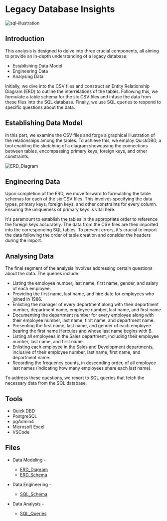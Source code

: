 # Legacy Database Insights

![sql-illustration](https://github.com/AnushDeCosta/SQL-Legacy-Employee-Database-Analysis/assets/67308030/89d42106-3315-454d-b17b-4129416a3804)

## Introduction
This analysis is designed to delve into three crucial components, all aiming to provide an in-depth understanding of a legacy database:
- Establishing Data Model
- Engineering Data
- Analysing Data

Initially, we dive into the CSV files and construct an Entity Relationship Diagram (ERD) to outline the interrelations of the tables. Following this, we formulate a table schema for the six CSV files and infuse the data from these files into the SQL database. Finally, we use SQL queries to respond to specific questions about the data.

## Establishing Data Model
In this part, we examine the CSV files and forge a graphical illustration of the relationships among the tables. To achieve this, we employ QuickDBD, a tool enabling the sketching of a diagram showcasing the connections between tables, encompassing primary keys, foreign keys, and other constraints.

![ERD_Diagram](https://github.com/AnushDeCosta/SQL-Legacy-Employee-Database-Analysis/assets/67308030/167afa20-1c41-4d8d-822b-3badd0102245)

## Engineering Data
Upon completion of the ERD, we move forward to formulating the table schemas for each of the six CSV files. This involves specifying the data types, primary keys, foreign keys, and other constraints for every column. Ensuring the uniqueness of primary keys is vital here.

It's paramount to establish the tables in the appropriate order to reference the foreign keys accurately. The data from the CSV files are then imported into the corresponding SQL tables. To prevent errors, it's crucial to import the data following the order of table creation and consider the headers during the import.

## Analysing Data
The final segment of the analysis involves addressing certain questions about the data. The queries include:

- Listing the employee number, last name, first name, gender, and salary of each employee.
- Providing the first name, last name, and hire date for employees who joined in 1986.
- Enlisting the manager of every department along with their department number, department name, employee number, last name, and first name.
- Documenting the department number for every employee along with their employee number, last name, first name, and department name.
- Presenting the first name, last name, and gender of each employee bearing the first name Hercules and whose last name begins with B.
- Listing all employees in the Sales department, including their employee number, last name, and first name.
- Enlisting each employee in the Sales and Development departments, inclusive of their employee number, last name, first name, and department name.
- Recording the frequency counts, in descending order, of all employee last names (indicating how many employees share each last name).

To address these questions, we resort to SQL queries that fetch the necessary data from the SQL database.



## Tools
* Quick DBD
* PostgreSQL
* pgAdmin4
* Microsoft Excel
* VSCode

## Files
* Data Modeling -
    * [ERD_Diagram](./Employee_SQL/ERD_Diagram.png)
    * [ERD_Schema](./Employee_SQL/ERD_Schema.txt)

* Data Engineering - 
    * [SQL_Schema](./Employee_SQL/Schema.sql)

* Data Analysis - 
    * [SQL_Queries](./Employee_SQL/Queries.sql)


